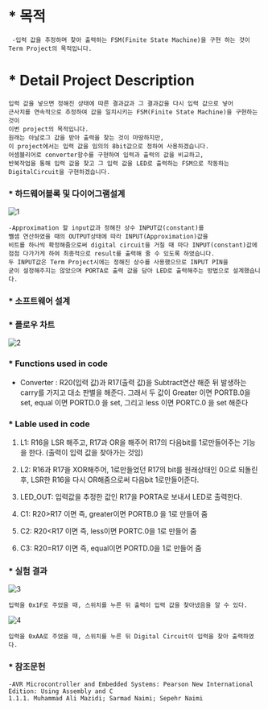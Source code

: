 # * 목적

     -입력 값을 추정하며 찾아 출력하는 FSM(Finite State Machine)을 구현 하는 것이 Term Project의 목적입니다.
     
# * Detail Project Description 
    입력 값을 넣으면 정해진 상태에 따른 결과값과 그 결과값을 다시 입력 값으로 넣어
    근사치를 연속적으로 추정하여 값을 일치시키는 FSM(Finite State Machine)을 구현하는 것이
    이번 project의 목적입니다. 
    원래는 아날로그 값을 받아 출력을 찾는 것이 마땅하지만, 
    이 project에서는 입력 값을 임의의 8bit값으로 정하여 사용하겠습니다. 
    어셈블리어로 converter함수를 구현하여 입력과 출력의 값을 비교하고, 
    반복작업을 통해 입력 값을 찾고 그 입력 값을 LED로 출력하는 FSM으로 작동하는 DigitalCircuit을 구현하겠습니다.  



### * 하드웨어블록 및 다이어그램설계
 
 ![1](https://user-images.githubusercontent.com/44973398/48902198-2f8e5a00-ee9b-11e8-813f-8bcceca5d105.PNG)
 
    -Approximation 할 input값과 정해진 상수 INPUT값(constant)를
    뺄셈 연산하였을 때의 OUTPUT상태에 따라 INPUT(Approximation)값을 
    비트를 하나씩 확정해줌으로써 digital circuit을 거칠 때 마다 INPUT(constant)값에
    점점 다가가게 하여 최종적으로 result를 출력해 줄 수 있도록 하였습니다.
    두 INPUT값은 Term Project시에는 정해진 상수를 사용했으므로 INPUT PIN을 
    굳이 설정해주지는 않았으며 PORTA로 출력 값을 담아 LED로 출력해주는 방법으로 설계했습니다.


### * 소프트웨어 설계

### * 플로우 차트

![2](https://user-images.githubusercontent.com/44973398/48902322-93b11e00-ee9b-11e8-98db-789ddee3730d.PNG)


### * Functions used in code
* Converter : R20(입력 값)과 R17(출력 값)을 Subtract연산 해준 뒤 발생하는 carry를 가지고
대소 판별을 해준다. 그래서 두 값이 Greater 이면 PORTB.0을 set, equal 이면 PORTD.0 을 set, 그리고 less 이면 PORTC.0 을 set 해준다

### * Lable used in code
1. L1: R16을 LSR 해주고, R17과 OR을 해주어 R17의 다음bit를 1로만들어주는 기능을 한다. (출력이 입력 값을 찾아가는 것임)

2. L2: R16과 R17을 XOR해주어, 1로만들었던 R17의 bit를 원래상태인 0으로 되돌린후, LSR한 R16을 다시 OR해줌으로써 다음bit 1로만들어준다.

3. LED_OUT: 입력값을 추정한 값인 R17을 PORTA로 보내서 LED로 출력한다.

4. C1: R20>R17 이면 즉, greater이면 PORTB.0 을 1로 만들어 줌

5. C2: R20<R17 이면 즉, less이면 PORTC.0을 1로 만들어 줌

6. C3: R20=R17 이면 즉, equal이면 PORTD.0을 1로 만들어 줌


### * 실험 결과

![3](https://user-images.githubusercontent.com/44973398/48902369-bc391800-ee9b-11e8-8de8-ce33b61bf8ac.PNG)

    입력을 0x1F로 주었을 때, 스위치를 누른 뒤 출력이 입력 값을 찾아냈음을 알 수 있다.

![4](https://user-images.githubusercontent.com/44973398/48902370-bcd1ae80-ee9b-11e8-9e60-234003229830.PNG)

    입력을 0xAA로 주었을 때, 스위치를 누른 뒤 Digital Circuit이 입력을 찾아 출력하였다.

### * 참조문헌
    -AVR Microcontroller and Embedded Systems: Pearson New International Edition: Using Assembly and C
    1.1.1. Muhammad Ali Mazidi; Sarmad Naimi; Sepehr Naimi
